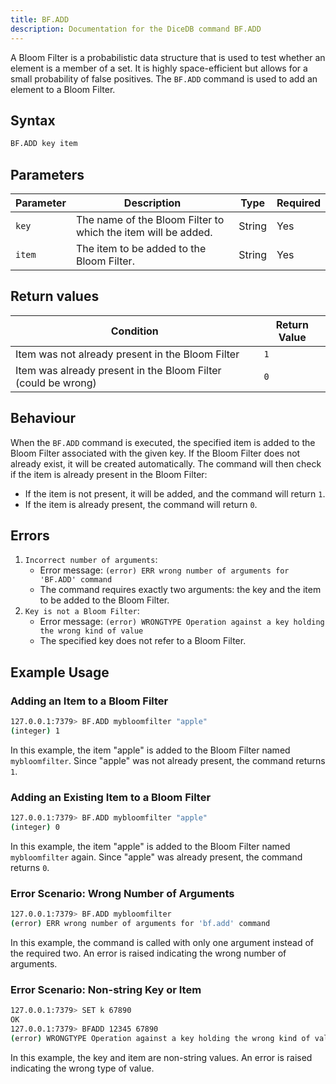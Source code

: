 ```yaml
---
title: BF.ADD
description: Documentation for the DiceDB command BF.ADD
---
```


A Bloom Filter is a probabilistic data structure that is used to test whether an element is a member of a set. It is highly space-efficient but allows for a small probability of false positives. The `BF.ADD` command is used to add an element to a Bloom Filter.

## Syntax

```bash
BF.ADD key item
```

## Parameters

| Parameter | Description                                      | Type   | Required |
|-----------|--------------------------------------------------|--------|----------|
| `key`     | The name of the Bloom Filter to which the item will be added. | String | Yes      |
| `item`    | The item to be added to the Bloom Filter.        | String | Yes      |

## Return values

| Condition                                      | Return Value                                      |
|------------------------------------------------|---------------------------------------------------|
| Item was not already present in the Bloom Filter | `1`                                              |
| Item was already present in the Bloom Filter (could be wrong)   | `0`                                              |

## Behaviour

When the `BF.ADD` command is executed, the specified item is added to the Bloom Filter associated with the given key. If the Bloom Filter does not already exist, it will be created automatically. The command will then check if the item is already present in the Bloom Filter:

- If the item is not present, it will be added, and the command will return `1`.
- If the item is already present, the command will return `0`.

## Errors

1. `Incorrect number of arguments`: 
    - Error message: `(error) ERR wrong number of arguments for 'BF.ADD' command`
    - The command requires exactly two arguments: the key and the item to be added to the Bloom Filter.
2. `Key is not a Bloom Filter`:
    - Error message: `(error) WRONGTYPE Operation against a key holding the wrong kind of value`
    - The specified key does not refer to a Bloom Filter.

## Example Usage

### Adding an Item to a Bloom Filter

```bash
127.0.0.1:7379> BF.ADD mybloomfilter "apple"
(integer) 1
```

In this example, the item "apple" is added to the Bloom Filter named `mybloomfilter`. Since "apple" was not already present, the command returns `1`.

### Adding an Existing Item to a Bloom Filter

```bash
127.0.0.1:7379> BF.ADD mybloomfilter "apple"
(integer) 0
```

In this example, the item "apple" is added to the Bloom Filter named `mybloomfilter` again. Since "apple" was already present, the command returns `0`.

### Error Scenario: Wrong Number of Arguments

```bash
127.0.0.1:7379> BF.ADD mybloomfilter
(error) ERR wrong number of arguments for 'bf.add' command
```

In this example, the command is called with only one argument instead of the required two. An error is raised indicating the wrong number of arguments.

### Error Scenario: Non-string Key or Item

```bash
127.0.0.1:7379> SET k 67890
OK
127.0.0.1:7379> BFADD 12345 67890
(error) WRONGTYPE Operation against a key holding the wrong kind of value
```

In this example, the key and item are non-string values. An error is raised indicating the wrong type of value.
